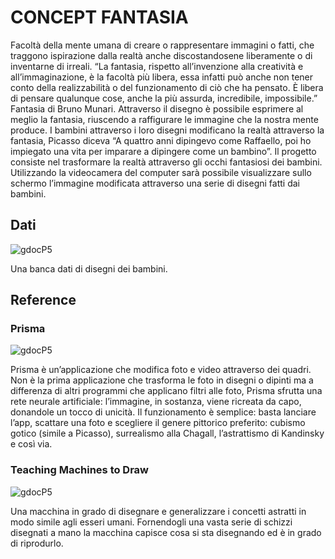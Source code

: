 # CONCEPT FANTASIA

Facoltà della mente umana di creare o rappresentare immagini o fatti, che traggono ispirazione dalla realtà anche discostandosene liberamente o di inventarne di irreali.
“La fantasia, rispetto all’invenzione alla creatività e all’immaginazione, è la facoltà più libera, essa infatti può anche non tener conto della realizzabilità o del funzionamento di ciò che ha pensato. È libera di pensare qualunque cose, anche la più assurda, incredibile, impossibile.” Fantasia di Bruno Munari.
Attraverso il disegno è possibile esprimere al meglio la fantasia, riuscendo a raffigurare le immagine che la nostra mente produce.
I bambini attraverso i loro disegni modificano la realtà attraverso la fantasia, Picasso diceva “A quattro anni dipingevo come Raffaello, poi ho impiegato una vita per imparare a dipingere come un bambino”.
Il progetto consiste nel trasformare la realtà attraverso gli occhi fantasiosi dei bambini.
Utilizzando la videocamera del computer sarà possibile visualizzare sullo schermo l’immagine modificata attraverso una serie di disegni fatti dai bambini.

## Dati

![gdocP5](http://i.imgur.com/0j5r5xh.png)  

Una banca dati di disegni dei bambini.

## Reference

### Prisma

![gdocP5](http://i.imgur.com/Oy3XFIr.jpg)  

Prisma è un’applicazione che modifica foto e video attraverso dei quadri.
Non è la prima applicazione che trasforma le foto in disegni o dipinti ma a differenza di altri programmi che applicano filtri alle foto, Prisma sfrutta una rete neurale artificiale: l’immagine, in sostanza, viene ricreata da capo, donandole un tocco di unicità. 
Il funzionamento è semplice: basta lanciare l’app, scattare una foto e scegliere il genere pittorico preferito: cubismo gotico (simile a Picasso), surrealismo alla Chagall, l’astrattismo di Kandinsky e così via.

### Teaching Machines to Draw

![gdocP5](http://i.imgur.com/prvavoW.png)  

Una macchina in grado di disegnare e generalizzare i concetti astratti in modo simile agli esseri umani.
Fornendogli una vasta serie di schizzi disegnati a mano la macchina capisce cosa si sta disegnando ed è in grado di riprodurlo.
